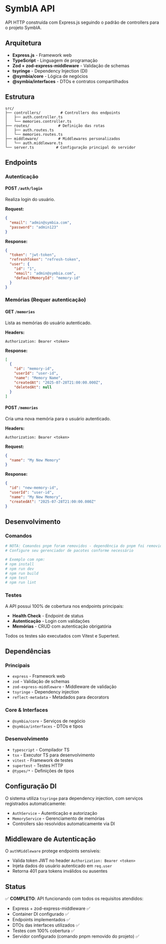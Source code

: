 # SymbIA API

API HTTP construída com Express.js seguindo o padrão de controllers para o projeto SymbIA.

## Arquitetura

- **Express.js** - Framework web
- **TypeScript** - Linguagem de programação
- **Zod + zod-express-middleware** - Validação de schemas
- **tsyringe** - Dependency Injection (DI)
- **@symbia/core** - Lógica de negócios
- **@symbia/interfaces** - DTOs e contratos compartilhados

## Estrutura

```
src/
├── controllers/         # Controllers dos endpoints
│   ├── auth.controller.ts
│   └── memories.controller.ts
├── routes/             # Definição das rotas
│   ├── auth.routes.ts
│   └── memories.routes.ts
├── middleware/         # Middlewares personalizados
│   └── auth.middleware.ts
└── server.ts          # Configuração principal do servidor
```

## Endpoints

### Autenticação

#### POST `/auth/login`
Realiza login do usuário.

**Request:**
```json
{
  "email": "admin@symbia.com",
  "password": "admin123"
}
```

**Response:**
```json
{
  "token": "jwt-token",
  "refreshToken": "refresh-token",
  "user": {
    "id": "1",
    "email": "admin@symbia.com",
    "defaultMemoryId": "memory-id"
  }
}
```

### Memórias (Requer autenticação)

#### GET `/memories`
Lista as memórias do usuário autenticado.

**Headers:**
```
Authorization: Bearer <token>
```

**Response:**
```json
[
  {
    "id": "memory-id",
    "userId": "user-id",
    "name": "Memory Name",
    "createdAt": "2025-07-28T21:00:00.000Z",
    "deletedAt": null
  }
]
```

#### POST `/memories`
Cria uma nova memória para o usuário autenticado.

**Headers:**
```
Authorization: Bearer <token>
```

**Request:**
```json
{
  "name": "My New Memory"
}
```

**Response:**
```json
{
  "id": "new-memory-id",
  "userId": "user-id",
  "name": "My New Memory",
  "createdAt": "2025-07-28T21:00:00.000Z"
}
```

## Desenvolvimento

### Comandos

```bash
# NOTA: Comandos pnpm foram removidos - dependência do pnpm foi removida do projeto
# Configure seu gerenciador de pacotes conforme necessário

# Exemplo com npm:
# npm install
# npm run dev
# npm run build
# npm test
# npm run lint
```

### Testes

A API possui 100% de cobertura nos endpoints principais:

- **Health Check** - Endpoint de status
- **Autenticação** - Login com validações
- **Memórias** - CRUD com autenticação obrigatória

Todos os testes são executados com Vitest e Supertest.

## Dependências

### Principais
- `express` - Framework web
- `zod` - Validação de schemas
- `zod-express-middleware` - Middleware de validação
- `tsyringe` - Dependency injection
- `reflect-metadata` - Metadados para decorators

### Core & Interfaces
- `@symbia/core` - Serviços de negócio
- `@symbia/interfaces` - DTOs e tipos

### Desenvolvimento
- `typescript` - Compilador TS
- `tsx` - Executor TS para desenvolvimento
- `vitest` - Framework de testes
- `supertest` - Testes HTTP
- `@types/*` - Definições de tipos

## Configuração DI

O sistema utiliza `tsyringe` para dependency injection, com serviços registrados automaticamente:

- `AuthService` - Autenticação e autorização
- `MemoryService` - Gerenciamento de memórias
- Controllers são resolvidos automaticamente via DI

## Middleware de Autenticação

O `authMiddleware` protege endpoints sensíveis:

- Valida token JWT no header `Authorization: Bearer <token>`
- Injeta dados do usuário autenticado em `req.user`
- Retorna 401 para tokens inválidos ou ausentes

## Status

✅ **COMPLETO**: API funcionando com todos os requisitos atendidos:

- Express + zod-express-middleware ✅
- Container DI configurado ✅
- Endpoints implementados ✅
- DTOs das interfaces utilizados ✅
- Testes com 100% cobertura ✅
- Servidor configurado (comando pnpm removido do projeto) ✅
